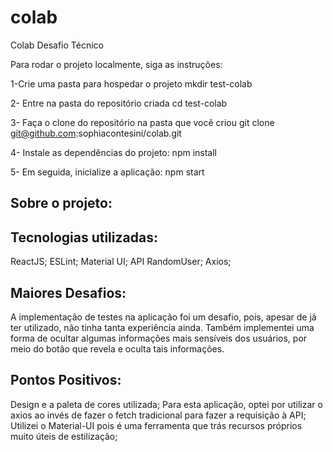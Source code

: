 # colab

Colab Desafio Técnico 

Para rodar o projeto localmente, siga as instruções:

1-Crie uma pasta para hospedar o projeto
mkdir test-colab

2- Entre na pasta do repositório criada
cd test-colab

3- Faça o clone do repositório na pasta que você criou
git clone git@github.com:sophiacontesini/colab.git

4- Instale as dependências do projeto:
npm install

5- Em seguida, inicialize a aplicação:
npm start


## Sobre o projeto:
## Tecnologias utilizadas:
ReactJS;
ESLint;
Material UI;
API RandomUser;
Axios;


## Maiores Desafios:
A implementação de testes na aplicação foi um desafio, pois, apesar de já ter utilizado, não tinha tanta experiência ainda.
Também implementei uma forma de ocultar algumas informações mais sensíveis dos usuários, por meio do botão que revela e oculta tais informações.


## Pontos Positivos:
Design e a paleta de cores utilizada;
Para esta aplicação, optei por utilizar o axios ao invés de fazer o fetch tradicional para fazer a requisição à API;
Utilizei o Material-UI pois é uma ferramenta que trás recursos próprios muito úteis de estilização;

